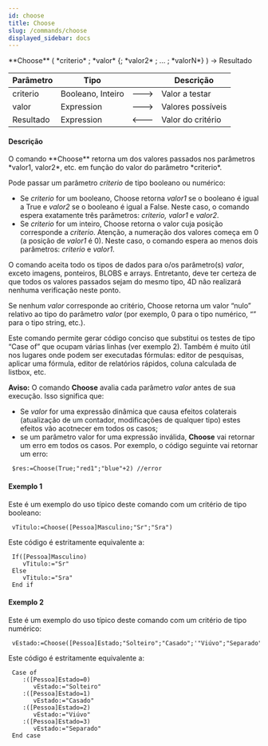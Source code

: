 ```yaml
---
id: choose
title: Choose
slug: /commands/choose
displayed_sidebar: docs
---
```


<!--REF #_command_.Choose.Syntax-->**Choose** ( *criterio* ; *valor* {; *valor2* ; ... ; *valorN*} )  -> Resultado<!-- END REF-->
<!--REF #_command_.Choose.Params-->
| Parâmetro | Tipo |  | Descrição |
| --- | --- | --- | --- |
| criterio | Booleano, Inteiro | &#x1F852; | Valor a testar |
| valor | Expression | &#x1F852; | Valores possíveis |
| Resultado | Expression | &#x1F850; | Valor do critério |

<!-- END REF-->

#### Descrição 

<!--REF #_command_.Choose.Summary-->O comando **Choose** retorna um dos valores passados nos parâmetros *valor1, valor2*, etc.<!-- END REF--> em função do valor do parâmetro *criterio*.

  
Pode passar um parâmetro *criterio* de tipo booleano ou numérico:

* Se *criterio* for um booleano, Choose retorna *valor1* se o booleano é igual a True e *valor2* se o booleano é igual a False. Neste caso, o comando espera exatamente três parâmetros: *criterio, valor1* e *valor2*.
* Se *criterio* for um inteiro, Choose retorna o valor cuja posição corresponde a *criterio*. Atenção, a numeração dos valores começa em 0 (a posição de *valor1* é 0). Neste caso, o comando espera ao menos dois parâmetros: *criterio* e *valor1*.

  
O comando aceita todo os tipos de dados para o/os parâmetro(s) *valor*, exceto imagens, ponteiros, BLOBS e arrays. Entretanto, deve ter certeza de que todos os valores passados sejam do mesmo tipo, 4D não realizará nenhuma verificação neste ponto.  
  
Se nenhum *valor* corresponde ao critério, Choose retorna um valor “nulo” relativo ao tipo do parâmetro *valor* (por exemplo, 0 para o tipo numérico, “” para o tipo string, etc.).  
  
Este comando permite gerar código conciso que substitui os testes de tipo “Case of” que ocupam várias linhas (ver exemplo 2). Também é muito útil nos lugares onde podem ser executadas fórmulas: editor de pesquisas, aplicar uma fórmula, editor de relatórios rápidos, coluna calculada de listbox, etc.

**Aviso:** O comando **Choose** avalia cada parâmetro *valor* antes de sua execução. Isso significa que:

* Se *valor* for uma expressão dinâmica que causa efeitos colaterais (atualização de um contador, modificações de qualquer tipo) estes efeitos vão acotnecer em todos os casos;
* se um parâmetro valor for uma expressão inválida, **Choose** vai retornar um erro em todos os casos. Por exemplo, o código seguinte vai retornar um erro:  
```4d  
 $res:=Choose(True;"red1";"blue"+2) //error  
```

#### Exemplo 1 

Este é um exemplo do uso típico deste comando com um critério de tipo booleano: 

```4d
 vTitulo:=Choose([Pessoa]Masculino;"Sr";"Sra")
```

Este código é estritamente equivalente a:

```4d
 If([Pessoa]Masculino)
    vTitulo:="Sr"
 Else
    vTitulo:="Sra"
 End if
```

#### Exemplo 2 

Este é um exemplo do uso típico deste comando com um critério de tipo numérico: 

```4d
 vEstado:=Choose([Pessoa]Estado;"Solteiro";"Casado";'"Viúvo";"Separado")
```

Este código é estritamente equivalente a:

```4d
 Case of
    :([Pessoa]Estado=0)
       vEstado:="Solteiro"
    :([Pessoa]Estado=1)
       vEstado:="Casado"
    :([Pessoa]Estado=2)
       vEstado:="Viúvo"
    :([Pessoa]Estado=3)
       vEstado:="Separado"
 End case
```
